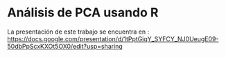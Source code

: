 # Análisis de PCA usando R

La presentación de este trabajo se encuentra en : https://docs.google.com/presentation/d/1tPptGiqY_SYFCY_NJ0UeugE09-50dbPpScxKXOt5OX0/edit?usp=sharing
